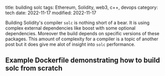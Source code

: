 title: building solc 
tags: Ethereum, Solidity, web3, c++, devops
category: tech
date: 2022-11-17
modified: 2022-11-17

Building Solidity's compiler `solc` is nothing short of a bear.  It is using complex external dependencies like boost with some optional dependencies.  Moreover the build depends on specific versions of these packages.   This amount of complexity for a compiler is a topic of another post but it does give me alot of insight into `solc` performance.

## Example Dockerfile demonstrating how to build solc from scratch

<script src="https://gist.github.com/jac18281828/0a1ee2df1ce303f4deebd92657d47bb3.js"></script>
